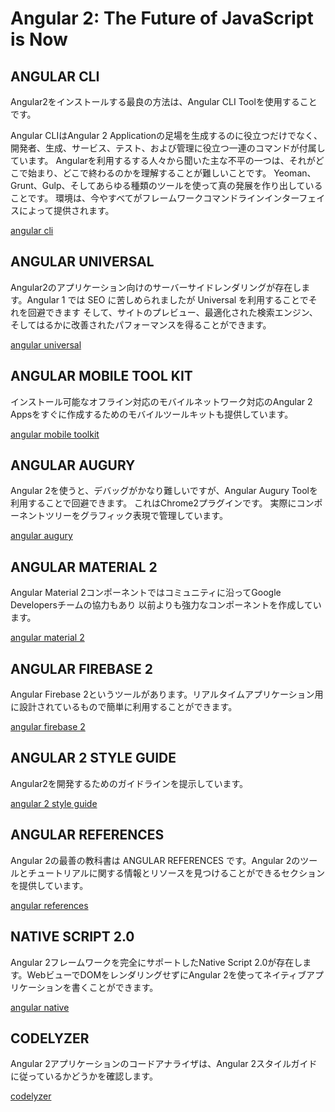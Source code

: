# Angular 2: The Future of JavaScript is Now

## ANGULAR CLI

Angular2をインストールする最良の方法は、Angular CLI Toolを使用することです。

Angular CLIはAngular 2 Applicationの足場を生成するのに役立つだけでなく、開発者、生成、サービス、テスト、および管理に役立つ一連のコマンドが付属しています。 Angularを利用するする人々から聞いた主な不平の一つは、それがどこで始まり、どこで終わるのかを理解することが難しいことです。 Yeoman、Grunt、Gulp、そしてあらゆる種類のツールを使って真の発展を作り出していることです。 環境は、今やすべてがフレームワークコマンドラインインターフェイスによって提供されます。

[angular cli](https://cli.angular.io/)

## ANGULAR UNIVERSAL

Angular2のアプリケーション向けのサーバーサイドレンダリングが存在します。Angular 1 では SEO に苦しめられましたが Universal を利用することでそれを回避できます そして、サイトのプレビュー、最適化された検索エンジン、そしてはるかに改善されたパフォーマンスを得ることができます。

[angular universal](https://universal.angular.io/)

## ANGULAR MOBILE TOOL KIT

インストール可能なオフライン対応のモバイルネットワーク対応のAngular 2 Appsをすぐに作成するためのモバイルツールキットも提供しています。

[angular mobile toolkit](https://mobile.angular.io/)

## ANGULAR AUGURY

Angular 2を使うと、デバッグがかなり難しいですが、Angular Augury Toolを利用することで回避できます。 これはChrome2プラグインです。 実際にコンポーネントツリーをグラフィック表現で管理しています。

[angular augury](https://augury.angular.io/)

## ANGULAR MATERIAL 2

Angular Material 2コンポーネントではコミュニティに沿ってGoogle Developersチームの協力もあり 以前よりも強力なコンポーネントを作成しています。

[angular material 2](https://material.angular.io/)

## ANGULAR FIREBASE 2

Angular Firebase 2というツールがあります。リアルタイムアプリケーション用に設計されているもので簡単に利用することができます。

[angular firebase 2](https://github.com/angular/angularfire2)

## ANGULAR 2 STYLE GUIDE

Angular2を開発するためのガイドラインを提示しています。

[angular 2 style guide](https://angular.io/styleguide)

## ANGULAR REFERENCES

Angular 2の最善の教科書は ANGULAR REFERENCES です。Angular 2のツールとチュートリアルに関する情報とリソースを見つけることができるセクションを提供しています。

[angular references](https://angular.io/docs/ts/latest/api/)

## NATIVE SCRIPT 2.0

Angular 2フレームワークを完全にサポートしたNative Script 2.0が存在します。WebビューでDOMをレンダリングせずにAngular 2を使ってネイティブアプリケーションを書くことができます。

[angular native](https://www.nativescript.org/nativescript-is-how-you-build-native-mobile-apps-with-angular)

## CODELYZER

Angular 2アプリケーションのコードアナライザは、Angular 2スタイルガイドに従っているかどうかを確認します。

[codelyzer](http://codelyzer.com/)

